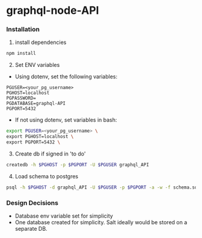 # graphql-node-API

### Installation

1. install dependencies

```bash
npm install
```

2. Set ENV variables

- Using dotenv, set the following variables:

```
PGUSER=<your_pg_username>
PGHOST=localhost
PGPASSWORD=
PGDATABASE=graphql-API
PGPORT=5432
```

- If not using dotenv, set variables in bash:

```bash
export PGUSER=<your_pg_username> \
export PGHOST=localhost \
export PGPORT=5432 \
```

3. Create db if signed in 'to do'

```bash
createdb -h $PGHOST -p $PGPORT -U $PGUSER graphql_API
```

4. Load schema to postgres

```bash
psql -h $PGHOST -d graphql_API -U $PGUSER -p $PGPORT -a -w -f schema.sql
```

### Design Decisions

- Database env variable set for simplicity
- One database created for simplicity. Salt ideally would be stored on a separate DB.
